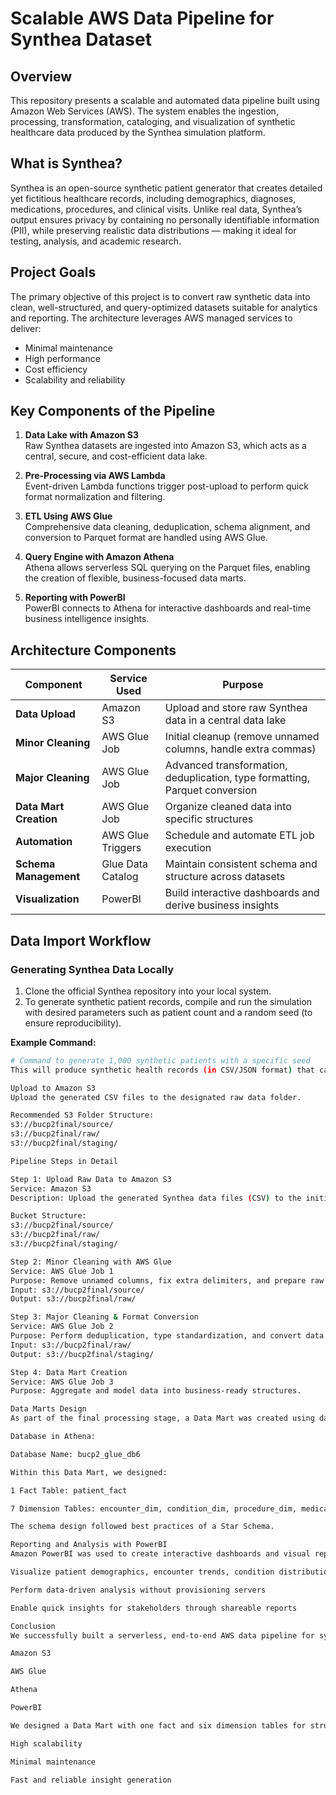 
# Scalable AWS Data Pipeline for Synthea Dataset

## Overview

This repository presents a scalable and automated data pipeline built using Amazon Web Services (AWS). The system enables the ingestion, processing, transformation, cataloging, and visualization of synthetic healthcare data produced by the Synthea simulation platform.

## What is Synthea?

Synthea is an open-source synthetic patient generator that creates detailed yet fictitious healthcare records, including demographics, diagnoses, medications, procedures, and clinical visits. Unlike real data, Synthea’s output ensures privacy by containing no personally identifiable information (PII), while preserving realistic data distributions — making it ideal for testing, analysis, and academic research.

## Project Goals

The primary objective of this project is to convert raw synthetic data into clean, well-structured, and query-optimized datasets suitable for analytics and reporting. The architecture leverages AWS managed services to deliver:

- Minimal maintenance
- High performance
- Cost efficiency
- Scalability and reliability

## Key Components of the Pipeline

1. **Data Lake with Amazon S3**  
   Raw Synthea datasets are ingested into Amazon S3, which acts as a central, secure, and cost-efficient data lake.

2. **Pre-Processing via AWS Lambda**  
   Event-driven Lambda functions trigger post-upload to perform quick format normalization and filtering.

3. **ETL Using AWS Glue**  
   Comprehensive data cleaning, deduplication, schema alignment, and conversion to Parquet format are handled using AWS Glue.

4. **Query Engine with Amazon Athena**  
   Athena allows serverless SQL querying on the Parquet files, enabling the creation of flexible, business-focused data marts.

5. **Reporting with PowerBI**  
   PowerBI connects to Athena for interactive dashboards and real-time business intelligence insights.

## Architecture Components

| Component             | Service Used      | Purpose                                                  |
|-----------------------|-------------------|----------------------------------------------------------|
| **Data Upload**        | Amazon S3         | Upload and store raw Synthea data in a central data lake  |
| **Minor Cleaning**     | AWS Glue Job      | Initial cleanup (remove unnamed columns, handle extra commas) |
| **Major Cleaning**     | AWS Glue Job      | Advanced transformation, deduplication, type formatting, Parquet conversion |
| **Data Mart Creation** | AWS Glue Job      | Organize cleaned data into specific structures           |
| **Automation**         | AWS Glue Triggers | Schedule and automate ETL job execution                  |
| **Schema Management**  | Glue Data Catalog | Maintain consistent schema and structure across datasets |
| **Visualization**      | PowerBI    | Build interactive dashboards and derive business insights |

## Data Import Workflow

### Generating Synthea Data Locally

1. Clone the official Synthea repository into your local system.
2. To generate synthetic patient records, compile and run the simulation with desired parameters such as patient count and a random seed (to ensure reproducibility).

**Example Command:**

```bash
# Command to generate 1,000 synthetic patients with a specific seed
This will produce synthetic health records (in CSV/JSON format) that can be used as input for the AWS data pipeline.

Upload to Amazon S3
Upload the generated CSV files to the designated raw data folder.

Recommended S3 Folder Structure:
s3://bucp2final/source/
s3://bucp2final/raw/
s3://bucp2final/staging/

Pipeline Steps in Detail

Step 1: Upload Raw Data to Amazon S3
Service: Amazon S3
Description: Upload the generated Synthea data files (CSV) to the initial source/ folder in your S3 bucket using AWS CLI or SDKs.

Bucket Structure:
s3://bucp2final/source/
s3://bucp2final/raw/
s3://bucp2final/staging/

Step 2: Minor Cleaning with AWS Glue
Service: AWS Glue Job 1
Purpose: Remove unnamed columns, fix extra delimiters, and prepare raw data for deeper transformation.
Input: s3://bucp2final/source/
Output: s3://bucp2final/raw/

Step 3: Major Cleaning & Format Conversion
Service: AWS Glue Job 2
Purpose: Perform deduplication, type standardization, and convert data to Parquet format.
Input: s3://bucp2final/raw/
Output: s3://bucp2final/staging/

Step 4: Data Mart Creation
Service: AWS Glue Job 3
Purpose: Aggregate and model data into business-ready structures.

Data Marts Design
As part of the final processing stage, a Data Mart was created using data from the s3://bucp2final/staging/ folder.

Database in Athena:

Database Name: bucp2_glue_db6

Within this Data Mart, we designed:

1 Fact Table: patient_fact

7 Dimension Tables: encounter_dim, condition_dim, procedure_dim, medication_dim, provider_dim, organization_dim, location_dim

The schema design followed best practices of a Star Schema.

Reporting and Analysis with PowerBI
Amazon PowerBI was used to create interactive dashboards and visual reports. It connects directly with Amazon Athena to query the bucp2_glue_db6 database, allowing us to:

Visualize patient demographics, encounter trends, condition distribution, and more

Perform data-driven analysis without provisioning servers

Enable quick insights for stakeholders through shareable reports

Conclusion
We successfully built a serverless, end-to-end AWS data pipeline for synthetic healthcare data using the Synthea platform. The pipeline automates data ingestion, cleaning, transformation, and analytics using:

Amazon S3

AWS Glue

Athena

PowerBI

We designed a Data Mart with one fact and six dimension tables for structured analysis. The architecture ensures:

High scalability

Minimal maintenance

Fast and reliable insight generation
